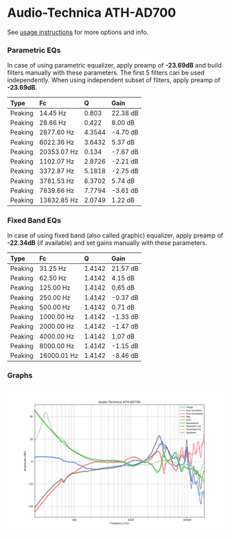 # Audio-Technica ATH-AD700
See [usage instructions](https://github.com/jaakkopasanen/AutoEq#usage) for more options and info.

### Parametric EQs
In case of using parametric equalizer, apply preamp of **-23.69dB** and build filters manually
with these parameters. The first 5 filters can be used independently.
When using independent subset of filters, apply preamp of **-23.69dB**.

| Type    | Fc          |      Q | Gain     |
|:--------|:------------|:-------|:---------|
| Peaking | 14.45 Hz    | 0.803  | 22.38 dB |
| Peaking | 28.66 Hz    | 0.422  | 8.00 dB  |
| Peaking | 2877.60 Hz  | 4.3544 | -4.70 dB |
| Peaking | 6022.36 Hz  | 3.6432 | 5.37 dB  |
| Peaking | 20353.07 Hz | 0.134  | -7.67 dB |
| Peaking | 1102.07 Hz  | 2.8726 | -2.21 dB |
| Peaking | 3372.87 Hz  | 5.1818 | -2.75 dB |
| Peaking | 3781.53 Hz  | 6.3702 | 5.74 dB  |
| Peaking | 7839.66 Hz  | 7.7794 | -3.61 dB |
| Peaking | 13832.85 Hz | 2.0749 | 1.22 dB  |

### Fixed Band EQs
In case of using fixed band (also called graphic) equalizer, apply preamp of **-22.34dB**
(if available) and set gains manually with these parameters.

| Type    | Fc          |      Q | Gain     |
|:--------|:------------|:-------|:---------|
| Peaking | 31.25 Hz    | 1.4142 | 21.57 dB |
| Peaking | 62.50 Hz    | 1.4142 | 4.15 dB  |
| Peaking | 125.00 Hz   | 1.4142 | 0.65 dB  |
| Peaking | 250.00 Hz   | 1.4142 | -0.37 dB |
| Peaking | 500.00 Hz   | 1.4142 | 0.71 dB  |
| Peaking | 1000.00 Hz  | 1.4142 | -1.33 dB |
| Peaking | 2000.00 Hz  | 1.4142 | -1.47 dB |
| Peaking | 4000.00 Hz  | 1.4142 | 1.07 dB  |
| Peaking | 8000.00 Hz  | 1.4142 | -1.15 dB |
| Peaking | 16000.01 Hz | 1.4142 | -8.46 dB |

### Graphs
![](./Audio-Technica%20ATH-AD700.png)